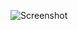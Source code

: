 ![Screenshot](https://raw.githubusercontent.com/Cryakl/Ultimate-RAT-Collection/refs/heads/main/RazarAsrat/Screenshot.png)
